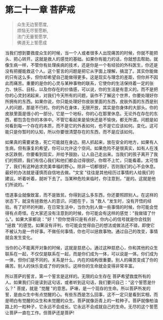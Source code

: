 # 第二十一章 菩萨戒

> 众生无边誓愿度,   
> 烦恼无尽誓愿断,   
> 法门无量誓愿学,   
> 佛道无上誓愿成 

当我们想到要救度众生的时候，当一个人或者很多人出现痛苦的时候，你就不能把头、把心转开。这就是救人的感觉的基础。如果你有能力的话，你就想去帮助。就像生病一样，不管你有处理疾病的技术，还是你是一个有经验的外科医生，你还是没有把握能救这个人。这个誓言的问题是把它从字面上理解，搞混了。其实你能做的只有这么多，但你却希望自己能做得更多。这是现实与理念的差距，但你并不因此而痛苦。重要的是你的心灵与某种事物的联系，它使你的生活保持着一定的张力、快乐、目标，以及你存在的价值感，可以说，你的生活是有意义的。而不是把你的心灵封闭起来，对我们今天所有的问题，装作不了解这个世界，你要处理好你所拥有的东西。如果你说，你只能处理好你皮肤里面的东西，皮肤外面的东西是别人的问题，那是不行的。你的外在身体，无限开放，其实是你身体的大部头。你的皮肤里面是很小的一部分。它是一个地标，你的心在那里休息。无论外在存在的东西，都包含在你的本体中。不管它看起来是愉快还是不愉快，都无所谓。问题是如何看到每一个存在的本质，而不是它的外表如何，也不是它应该如何。变化。这可能只是你暂时的认知，所以你要很清楚存在的东西，而不是应该如何。

如果真的需要紧急，死亡可能就在身边。把人抓起来，放在安全的地方，如果有人生病，但有康复的希望，你可以允许这个空间。如果危险不是很真实，如有人在浅水区跌倒，你要看到现实，并给予鼓励，让人自己走出来。当我们的孩子离开了我们的照顾，我们有信心我们和他们都会过得很好。你帮不上忙，只能看着。太可惜了，我们有这种追求完美幸福的野心。除非一切都很好，否则我们的心不会休息。最好的办法就是谨慎而自信地去做。"文宝 "往往是其他经历过事情的人给我们的建议。听着听着，就听下去了。当某种危险来临时，你注意到，"是的。这就是他们所说的。"

悟道事业就像致富，而不是致贫。你得到这么多东西，你还要照顾别人。在这样的状态下，就没有拯救他人的意识。问题在于，当 "救人 "发生时，没有开悟的经验。有了好坏的判断，在日常生活中，当你为别人做一些事情的时候，你可能会觉得有点奇怪。在大家还没有注意到的时候，你可能会有这样的感觉："我做错了什么"。如果大家都说："好！"但你觉得只是有点好，你内心的信号就是你会找到 "拯救 "的感觉。如果没有评判，你可能会觉得自己的想法或做法还不错，即使它不被认为是一件好事。不做任何事情，你也可以拯救事物。通过自己的改变，事情就会发生变化。

当你的心不能离开对象的时候，这就是慈悲心。通过这种慈悲心，你和其他的众生联系在一起，不仅仅是联系在一起，而是你们成为一体，可以说是一体。你们成为一体，但你们是不同的。关系是什么，内在的结构很重要。别人的痛苦变成了你的痛苦。别人的快乐变成了你的快乐。这样你的生命就会变得非常丰富。

所以菩萨的誓言，第一个誓言是这样的。无限的众生存在 菩萨希望救度所有的人。如果我们只是读到这句话，或者听到这句话，我们要问自己："这个誓愿是什么？" 菩提，就是 "觉醒 "的意思。萨埵，是一个现存的生命。所以菩萨所发的誓，是由众生中有点觉醒的心。有些东西是怎么回事，这不一定只是看到实相，而是明白有觉醒的众生和未觉醒的众生。菩萨就像沥青上的一粒种子。菩萨就像柏油路上的一粒种子，它永远不会成长。它永远不会成就自己的生命。无尽的这个誓愿让菩萨一直在工作。但菩萨还是菩萨!